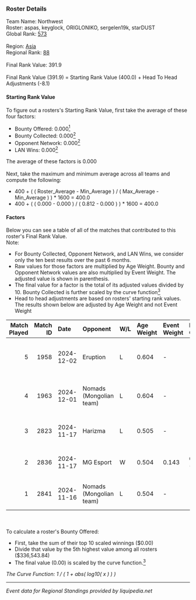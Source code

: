 ### Roster Details<br />
Team Name: Northwest<br />
Roster: aspas, keyglock, ORIGLONIKO, sergelen19k, starDUST<br />
Global Rank: [573](../../standings_global_2025_03_01.md)<br />
<br />
Region: [Asia]( ../../standings_asia_2025_03_01.md)<br />
Regional Rank: [88]( ../../standings_asia_2025_03_01.md)<br />
<br />
Final Rank Value:  391.9<br />
<br />
Final Rank Value (391.9) = Starting Rank Value (400.0) + Head To Head Adjustments (-8.1)<br />

#### Starting Rank Value<br />
To figure out a rosters's Starting Rank Value, first take the average of these four factors:<br />
- Bounty Offered: 0.000[<sup>1</sup>](#table2)
- Bounty Collected: 0.000[<sup>2</sup>](#table1)
- Opponent Network: 0.000[<sup>2</sup>](#table1)
- LAN Wins: 0.000[<sup>2</sup>](#table1)

The average of these factors is 0.000<br />
<br />
Next, take the maximum and minimum average across all teams and compute the following:<br />
- 400 + ( ( Roster_Average - Min_Average ) / ( Max_Average - Min_Average ) ) * 1600 = 400.0
- 400 + ( ( 0.000 - 0.000 ) / ( 0.812 - 0.000 ) ) * 1600 = 400.0


#### Factors<br />
Below you can see a table of all of the matches that contributed to this roster's Final Rank Value.<br />
Note:<br />

- For Bounty Collected, Opponent Network, and LAN Wins, we consider only the ten best results over the past 6 months.
- Raw values for those factors are multiplied by Age Weight. Bounty and Opponent Network values are also multiplied by Event Weight. The adjusted value is shown in parenthesis.
- The final value for a factor is the total of its adjusted values divided by 10. Bounty Collected is further scaled by the curve function[<sup>3</sup>](#curveFunction)
- Head to head adjustments are based on rosters' starting rank values. The results shown below are adjusted by Age Weight and not Event Weight
<span id="table1"></span><br />


| Match Played | Match ID | Date       | Opponent                | W/L | Age Weight | Event Weight | Bounty Collected | Opponent Network | LAN Wins  | H2H Adj. | Roster                                             |
| -: | -: | :- | :- | :- | :- | :- | :- | :- | :- | -: | :- |
|            5 |     1958 | 2024-12-02 | Eruption                | L   | 0.604      | -            | -                | -                | -         |    -1.48 | aspas, keyglock, ORIGLONIKO, sergelen19k, starDUST |
|            4 |     1963 | 2024-12-01 | Nomads (Mongolian team) | L   | 0.604      | -            | -                | -                | -         |    -6.34 | aspas, keyglock, ORIGLONIKO, sergelen19k, starDUST |
|            3 |     2823 | 2024-11-17 | Harizma                 | L   | 0.505      | -            | -                | -                | -         |    -2.38 | 290, aspas, keyglock, ORIGLONIKO, starDUST         |
|            2 |     2836 | 2024-11-17 | MG Esport               | W   | 0.504      | 0.143        | 0.000 (0.000)    | 0.000 (0.000)    | 0 (0.000) |     7.79 | 290, aspas, keyglock, ORIGLONIKO, starDUST         |
|            1 |     2841 | 2024-11-16 | Nomads (Mongolian team) | L   | 0.504      | -            | -                | -                | -         |    -5.70 | 290, aspas, keyglock, ORIGLONIKO, starDUST         |

<br />
<span id="table2"></span><br />
To calculate a roster's Bounty Offered:<br />

- First, take the sum of their top 10 scaled winnings ($0.00)
- Divide that value by the 5th highest value among all rosters ($336,543.84)
- The final value (0.00) is scaled by the curve function.[<sup>3</sup>](#curveFunction)

<span id="curveFunction"></span>_The Curve Function: 1 / ( 1 + abs( log10( x ) ) )_<br />

---
_Event data for Regional Standings provided by liquipedia.net_<br />
